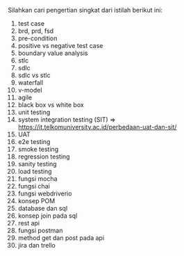 Silahkan cari pengertian singkat dari istilah berikut ini:
1. test case
2. brd, prd, fsd
3. pre-condition
4. positive vs negative test case
5. boundary value analysis
6. stlc
7. sdlc
8. sdlc vs stlc
9. waterfall
10. v-model
11. agile
12. black box vs white box
13. unit testing
14. system integration testing (SIT) => https://it.telkomuniversity.ac.id/perbedaan-uat-dan-sit/
15. UAT
16. e2e testing
17. smoke testing
18. regression testing
19. sanity testing
20. load testing
21. fungsi mocha
22. fungsi chai
23. fungsi webdriverio
24. konsep POM
25. database dan sql
26. konsep join pada sql
27. rest api
28. fungsi postman
29. method get dan post pada api
30. jira dan trello
